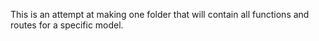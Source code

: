 This is an attempt at making one folder that will contain all functions and routes for a specific model.
